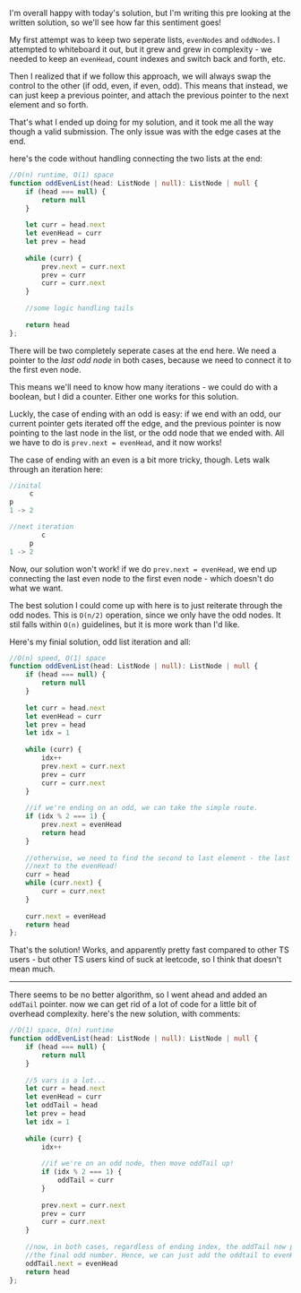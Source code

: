 I'm overall happy with today's solution, but I'm writing this pre looking at the written solution, so we'll see how far this sentiment goes!

My first attempt was to keep two seperate lists, `evenNodes` and `oddNodes`. I attempted to whiteboard it out, but it grew and grew in complexity - we needed to keep an `evenHead`, count indexes and switch back and forth, etc.

Then I realized that if we follow this approach, we will always swap the control to the other (if odd, even, if even, odd). This means that instead, we can just keep a previous pointer, and attach the previous pointer to the next element and so forth. 

That's what I ended up doing for my solution, and it took me all the way though a valid submission. The only issue was with the edge cases at the end. 

here's the code without handling connecting the two lists at the end:

```typescript
//O(n) runtime, O(1) space
function oddEvenList(head: ListNode | null): ListNode | null {
    if (head === null) {
        return null
    }
    
    let curr = head.next
    let evenHead = curr
    let prev = head
    
    while (curr) {
        prev.next = curr.next
        prev = curr
        curr = curr.next
    }
    
    //some logic handling tails
    
    return head
};
```

There will be two completely seperate cases at the end here. We need a pointer to the *last odd node* in both cases, because we need to connect it to the first even node.

This means we'll need to know how many iterations - we could do with a boolean, but I did a counter. Either one works for this solution.

Luckly, the case of ending with an odd is easy: if we end with an odd, our current pointer gets iterated off the edge, and the previous pointer is now pointing to the last node in the list, or the odd node that we ended with. All we have to do is `prev.next = evenHead`, and it now works!

The case of ending with an even is a bit more tricky, though. Lets walk through an iteration here:

```dart
//inital
     c
p
1 -> 2

//next iteration
        c
     p
1 -> 2
```

Now, our solution won't work! if we do `prev.next = evenHead`, we end up connecting the last even node to the first even node - which doesn't do what we want. 

The best solution I could come up with here is to just reiterate through the odd nodes. This is `O(n/2)` operation, since we only have the odd nodes. It stil falls within `O(n)` guidelines, but it is more work than I'd like.

Here's my finial solution, odd list iteration and all:

```typescript
//O(n) speed, O(1) space
function oddEvenList(head: ListNode | null): ListNode | null {
    if (head === null) {
        return null
    }
    
    let curr = head.next
    let evenHead = curr
    let prev = head
    let idx = 1
    
    while (curr) {
        idx++
        prev.next = curr.next
        prev = curr
        curr = curr.next
    }
    
    //if we're ending on an odd, we can take the simple route. 
    if (idx % 2 === 1) {
        prev.next = evenHead
        return head
    }  
    
    //otherwise, we need to find the second to last element - the last odd element. Then, set it's 
    //next to the evenHead!
    curr = head
    while (curr.next) {
        curr = curr.next
    }
    
    curr.next = evenHead
    return head
};
```

That's the solution! Works, and apparently pretty fast compared to other TS users - but other TS users kind of suck at leetcode, so I think that doesn't mean much.

----

There seems to be no better algorithm, so I went ahead and added an `oddTail` pointer. now we can get rid of a lot of code for a little bit of overhead complexity. here's the new solution, with comments:

```typescript
//O(1) space, O(n) runtime
function oddEvenList(head: ListNode | null): ListNode | null {
    if (head === null) {
        return null
    }
    
    //5 vars is a lot...
    let curr = head.next
    let evenHead = curr
    let oddTail = head
    let prev = head
    let idx = 1
    
    while (curr) {
        idx++
        
        //if we're on an odd node, then move oddTail up!
        if (idx % 2 === 1) {
            oddTail = curr
        }
        
        prev.next = curr.next
        prev = curr
        curr = curr.next
    }
    
    //now, in both cases, regardless of ending index, the oddTail now points to
    //the final odd number. Hence, we can just add the oddtail to evenHead!
    oddTail.next = evenHead
    return head
};
```